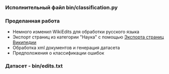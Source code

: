 ### Исполнительный файл bin/classification.py

### Проделанная работа
* Немного изменил WikiEdits для обработки русского языка
* Экспорт страниц из категории "Наука" с помощью [Экспорта страниц Википедии](https://ru.wikipedia.org/wiki/Служебная:Экспорт)
* Обработка xml документов и генерация датасета
* Предположения о классификации ошибок

### Датасет - bin/edits.txt
